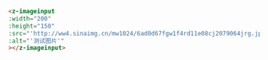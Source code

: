 <template>
  <h2><a href="#ImageInput">ImageInput 图片放置</a></h2>

  <div class="introduce">
    <z-imageinput
    :width="200"
    :height="150"
    :src="'http://ww4.sinaimg.cn/mw1024/6ad0d67fgw1f4rd11e08cj2079064jrg.jpg'"
    :alt="'测试图片'"
    ></z-imageinput>
  </div>

  <div class="introduce-block">
    <p>自动根据容器尺寸缩放图片并展示中心位置。</p>
    <z-table
    :ths="['参数','类型','必填','默认值','说明']"
    :trs="[
            ['width','Number','是','-','容器宽度'],
            ['height','Number','是','-','容器高度'],
            ['src','String','是','-','图片路径'],
            ['alt','String','否','-','图片加载失败时显示的文字信息']
          ]">
    </z-table>
  </div>
</template>

```html
<z-imageinput
:width="200"
:height="150"
:src="'http://ww4.sinaimg.cn/mw1024/6ad0d67fgw1f4rd11e08cj2079064jrg.jpg'"
:alt="'测试图片'"
></z-imageinput>
```
